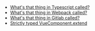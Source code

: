 - [What's that thing in Typescript called?](./pages/typescript_vocabulary.md)
- [What's that thing in Webpack called?](./pages/webpack_vocabulary.md)
- [What's that thing in Gitlab called?](./pages/gitlab_vocabulary.md)
- [Strictly typed VueComponent.extend](./pages/typed-vue-extend.md)
